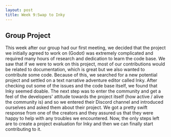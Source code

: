 ```yaml
---
layout: post
title: Week 9:Swap to Inky
---
```


## Group Project
This week after our group had our first meeting, we decided that the project we initially agreed to work on (Godot) was extremely
complicated and required many hours of research and dedication to learn the code base. We saw that if we were to work on this project,
most of our contributions would be related to documentation, which is great but we also wanted to contribute some code. Because of this,
we searched for a new potential project and settled on a text narrative adventure editor called Inky. After checking out some of the 
issues and the code base itself, we found that Inky seemed doable. The next step was to enter the community and get a feel of the
developers' attitude towards the project itself (how active / alive the community is) and so we entered their Discord channel and 
introduced ourselves and asked them about their project. We got a pretty swift response from one of the creators and they assured us 
that they were happy to help with any troubles we encountered. Now, the only steps left are to create a project evaluation for Inky
and then we can finally start contributing to it.

